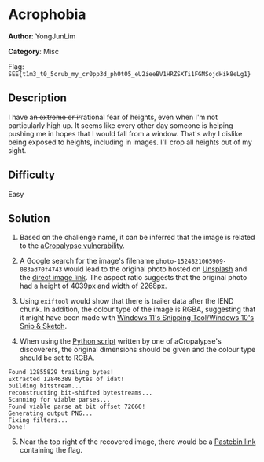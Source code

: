 # Acrophobia

**Author**: YongJunLim

**Category**: Misc

Flag: `SEE{t1m3_t0_5crub_my_cr0pp3d_ph0t05_eU2ieeBV1HRZSXTi1FGMSojdHik8eLg1}`

## Description

I have a~~n extreme or ir~~rational fear of heights, even when I'm not particularly high up. It seems like every other day someone is ~~helping~~ pushing me in hopes that I would fall from a window. That's why I dislike being exposed to heights, including in images. I'll crop all heights out of my sight.

## Difficulty

Easy

## Solution

1. Based on the challenge name, it can be inferred that the image is related to the [aCropalypse vulnerability](https://www.da.vidbuchanan.co.uk/blog/exploiting-acropalypse.html).

2. A Google search for the image's filename `photo-1524821065909-083ad70f4743` would lead to the original photo hosted on [Unsplash](https://unsplash.com/photos/hUMiGZB0vJU) and the [direct image link](https://images.unsplash.com/photo-1524821065909-083ad70f4743?auto=format&fit=crop&w=2268&q=80). The aspect ratio suggests that the original photo had a height of 4039px and width of 2268px.

3. Using `exiftool` would show that there is trailer data after the IEND chunk. In addition, the colour type of the image is RGBA, suggesting that it might have been made with [Windows 11's Snipping Tool/Windows 10's Snip & Sketch](https://twitter.com/David3141593/status/1638222624084951040).

4. When using the [Python script](https://gist.github.com/DavidBuchanan314/93de9d07f7fab494bcdf17c2bd6cef02) written by one of aCropalypse's discoverers, the original dimensions should be given and the colour type should be set to RGBA.

```
Found 12855829 trailing bytes!
Extracted 12846389 bytes of idat!
building bitstream...
reconstructing bit-shifted bytestreams...
Scanning for viable parses...
Found viable parse at bit offset 72666!
Generating output PNG...
Fixing filters...
Done!
```

5. Near the top right of the recovered image, there would be a [Pastebin link](https://pastebin.com/raw/5DWc4ycv) containing the flag.
